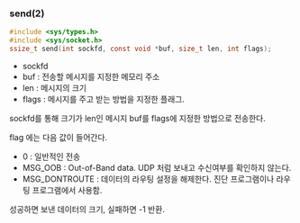 ### send(2)
```c
#include <sys/types.h>
#include <sys/socket.h>
ssize_t send(int sockfd, const void *buf, size_t len, int flags);
```
- sockfd
- buf : 전송할 메시지를 지정한 메모리 주소
- len : 메시지의 크기
- flags : 메시지를 주고 받는 방법을 지정한 플래그.

sockfd를 통해 크기가 len인 메시지 buf를 flags에 지정한 방법으로 전송한다.

flag 에는 다음 값이 들어간다.
- 0 : 일반적인 전송
- MSG_OOB : Out-of-Band data. UDP 처럼 보내고 수신여부를 확인하지 않는다.
- MSG_DONTROUTE : 데이터의 라우팅 설정을 해제한다. 진단 프로그램이나 라우팅 프로그램에서 사용함.

성공하면 보낸 데이터의 크기, 실패하면 -1 반환.